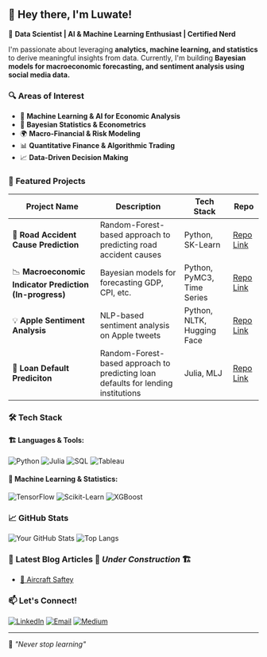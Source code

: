 ## 👋 Hey there, I'm Luwate!

🚀 **Data Scientist | AI & Machine Learning Enthusiast | Certified Nerd**

I'm passionate about leveraging **analytics, machine learning, and statistics** to derive meaningful insights from data. Currently, I'm building **Bayesian models for macroeconomic forecasting, and sentiment analysis using social media data.**

### 🔍 **Areas of Interest**
- 🤖 **Machine Learning & AI for Economic Analysis**
- 🔬 **Bayesian Statistics & Econometrics**
- 🌍 **Macro-Financial & Risk Modeling**
- 📊 **Quantitative Finance & Algorithmic Trading**
- 📈 **Data-Driven Decision Making**

### 📌 **Featured Projects**
| Project Name | Description | Tech Stack | Repo |
|-------------|-------------|------------|------|
| 🏦 **Road Accident Cause Prediction** | Random-Forest-based approach to predicting road accident causes | Python, SK-Learn | [Repo Link](https://github.com/Luwate/road-accident-cause-prediction) |
| 📉 **Macroeconomic Indicator Prediction (In-progress)** | Bayesian models for forecasting GDP, CPI, etc. | Python, PyMC3, Time Series | [Repo Link](https://github.com/Luwate/macroeconomics-project) |
| 💡 **Apple Sentiment Analysis** | NLP-based sentiment analysis on Apple tweets | Python, NLTK, Hugging Face | [Repo Link](https://github.com/Luwate/sentiment-analysis-apple) |
| 🏦 **Loan Default Prediciton** | Random-Forest-based approach to predicting loan defaults for lending institutions | Julia, MLJ | [Repo Link](https://github.com/Luwate/credit-scoring-julia) |


### 🛠 **Tech Stack**
#### 🏗 **Languages & Tools:**
![Python](https://img.shields.io/badge/Python-FFD43B?style=flat&logo=python&logoColor=darkblue)
![Julia](https://img.shields.io/badge/Julia-9558B2?style=flat&logo=julia&logoColor=white)
![SQL](https://img.shields.io/badge/SQL-4479A1?style=flat&logo=postgresql&logoColor=white)
![Tableau](https://img.shields.io/badge/Tableau-E97627?style=flat&logo=tableau&logoColor=white)

#### 🧠 **Machine Learning & Statistics:**
![TensorFlow](https://img.shields.io/badge/TensorFlow-FF6F00?style=flat&logo=tensorflow&logoColor=white)
![Scikit-Learn](https://img.shields.io/badge/Scikit--Learn-F7931E?style=flat&logo=scikitlearn&logoColor=white)
![XGBoost](https://img.shields.io/badge/XGBoost-EC0000?style=flat&logo=xgboost&logoColor=white)

### 📈 **GitHub Stats**
![Your GitHub Stats](https://github-readme-stats.vercel.app/api?username=luwate&show_icons=true&theme=radical)
![Top Langs](https://github-readme-stats.vercel.app/api/top-langs/?username=luwate&layout=compact&theme=radical)

### 📝 **Latest Blog Articles** 🚧 *Under Construction* 🏗️
- [📖 Aircraft Saftey](#)

### 📫 **Let's Connect!**
[![LinkedIn](https://img.shields.io/badge/LinkedIn-0A66C2?style=flat&logo=linkedin&logoColor=white)](https://linkedin.com/in/luwate)
[![Email](https://img.shields.io/badge/Email-D14836?style=flat&logo=gmail&logoColor=white)](mailto:inda.luwate@gmail.com)
[![Medium](https://img.shields.io/badge/Twitter-1DA1F2?style=flat&logo=medium&logoColor=white)](https://medium.com/@luwate)

---
📌 *"Never stop learning"* 
